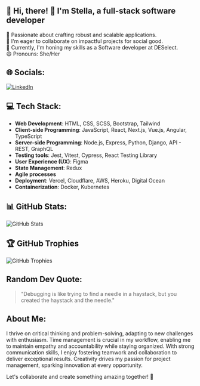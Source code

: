 ## 💫 Hi, there! 👋 I'm Stella, a full-stack software developer

🔭 Passionate about crafting robust and scalable applications.<br>
👯 I'm eager to collaborate on impactful projects for social good.<br>
🌱 Currently, I'm honing my skills as a Software developer at DESelect.<br>
😄 Pronouns: She/Her

## 🌐 Socials:
[![LinkedIn](https://img.shields.io/badge/LinkedIn-%230077B5.svg?logo=linkedin&logoColor=white)](https://linkedin.com/in/stella-sikhila)

##  💻 Tech Stack:
- **Web Development**: HTML, CSS, SCSS, Bootstrap, Tailwind
- **Client-side Programming**: JavaScript, React, Next.js, Vue.js, Angular, TypeScript
- **Server-side Programming**: Node.js, Express, Python, Django, API - REST, GraphQL
- **Testing tools**: Jest, Vitest, Cypress, React Testing Library
- **User Experience (UX)**: Figma
- **State Management**: Redux
- **Agile processes**
- **Deployment**: Vercel, Cloudflare, AWS, Heroku, Digital Ocean
- **Containerization**: Docker, Kubernetes

##  📊 GitHub Stats:
![GitHub Stats](https://github-readme-stats.vercel.app/api?username=stellavin&show_icons=true&theme=dark)

## 🏆 GitHub Trophies
![GitHub Trophies](https://github-profile-trophy.vercel.app/?username=stellavin)

## Random Dev Quote:
> "Debugging is like trying to find a needle in a haystack, but you created the haystack and the needle."

## About Me:
I thrive on critical thinking and problem-solving, adapting to new challenges with enthusiasm. Time management is crucial in my workflow, enabling me to maintain empathy and accountability while staying organized. With strong communication skills, I enjoy fostering teamwork and collaboration to deliver exceptional results. Creativity drives my passion for project management, sparking innovation at every opportunity.

Let's collaborate and create something amazing together! 🚀
